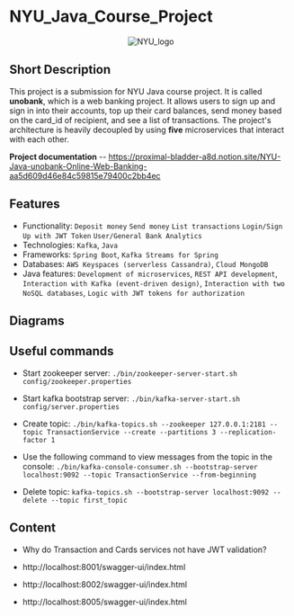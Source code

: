 # NYU_Java_Course_Project


<p align="center">
  <img src="https://user-images.githubusercontent.com/42843889/184997881-3459e0a0-fdf5-4753-b494-7d66858b0728.jpeg" alt="NYU_logo"/>
</p>


## Short Description

This project is a submission for NYU Java course project. It is called **unobank**, which is a web banking project. It allows users to sign up and sign in into their accounts, top up their card balances, send money based on the card_id of recipient, and see a list of transactions. The project's architecture is heavily decoupled by using **five** microservices that interact with each other.

**Project documentation** -- https://proximal-bladder-a8d.notion.site/NYU-Java-unobank-Online-Web-Banking-aa5d609d46e84c59815e79400c2bb4ec

## Features

- Functionality: `Deposit money` `Send money` `List transactions` `Login/Sign Up with JWT Token` `User/General Bank Analytics`
- Technologies: `Kafka`, `Java`
- Frameworks: `Spring Boot`, `Kafka Streams for Spring`
- Databases: `AWS Keyspaces (serverless Cassandra)`, `Cloud MongoDB`
- Java features: `Development of microservices`, `REST API development`, `Interaction with Kafka (event-driven design)`, `Interaction with two NoSQL databases`, `Logic with JWT tokens for authorization`


## Diagrams

## Useful commands

* Start zookeeper server: `./bin/zookeeper-server-start.sh config/zookeeper.properties`

* Start kafka bootstrap server: `./bin/kafka-server-start.sh config/server.properties`

* Create topic: `./bin/kafka-topics.sh --zookeeper 127.0.0.1:2181 --topic TransactionService --create --partitions 3 --replication-factor 1`

* Use the following command to view messages from the topic in the console: `./bin/kafka-console-consumer.sh --bootstrap-server localhost:9092 --topic TransactionService --from-beginning`

* Delete topic: `kafka-topics.sh --bootstrap-server localhost:9092 --delete --topic first_topic`

## Content

* Why do Transaction and Cards services not have JWT validation?

* http://localhost:8001/swagger-ui/index.html

* http://localhost:8002/swagger-ui/index.html

* http://localhost:8005/swagger-ui/index.html
